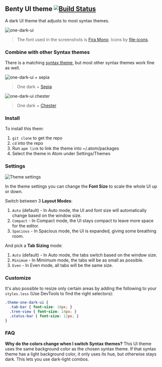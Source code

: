 ## Benty UI theme [![Build Status](https://travis-ci.org/atom/one-dark-ui.svg?branch=master)](https://travis-ci.org/atom/one-dark-ui)

A dark UI theme that adjusts to most syntax themes.

![one-dark-ui](https://cloud.githubusercontent.com/assets/378023/6979859/96e416e8-da24-11e4-995c-00dcd84c276d.png)

> The font used in the screenshots is [Fira Mono](https://github.com/mozilla/Fira). Icons by [file-icons](https://atom.io/packages/file-icons).

### Combine with other Syntax themes

There is a matching [syntax theme](https://atom.io/themes/one-dark-syntax), but most other syntax themes work fine as well.

![one-dark-ui + sepia](https://cloud.githubusercontent.com/assets/378023/6979865/af2d59da-da24-11e4-8ab6-974c50534b86.png)
> One dark + [Sepia](https://atom.io/themes/sepia-syntax)

![one-dark-ui chester](https://cloud.githubusercontent.com/assets/378023/6979876/cd0fca64-da24-11e4-9006-4f7e1ff80cad.png)
> One dark + [Chester](https://atom.io/themes/chester-atom-syntax)

### Install

To install this them:

1. `git clone` to get the repo
2. `cd` into the repo
3. Run `apm link` to link the theme into ~/.atom/packages
4. Select the theme in Atom under Settings/Themes
### Settings

![Theme settings](https://cloud.githubusercontent.com/assets/378023/15923548/cb3dc7ce-2e68-11e6-8a51-10801fb483bf.png)

In the theme settings you can change the __Font Size__ to scale the whole UI up or down.

Switch between 3 __Layout Modes__:

1. `Auto` (default) - In Auto mode, the UI and font size will automatically change based on the window size.
2. `Compact` - In Compact mode, the UI stays compact to leave more space for the editor.
3. `Spacious` - In Spacious mode, the UI is expanded, giving some breathing room.

And pick a __Tab Sizing__ mode:

1. `Auto` (default) - In Auto mode, the tabs switch based on the window size.
2. `Minimum` - In Mimimum mode, the tabs will be as small as possible.
3. `Even` - In Even mode, all tabs will be the same size.

### Customize

It's also possible to resize only certain areas by adding the following to your `styles.less` (Use DevTools to find the right selectors):

```css
.theme-one-dark-ui {
  .tab-bar { font-size: 18px; }
  .tree-view { font-size: 14px; }
  .status-bar { font-size: 12px; }
}
```

### FAQ

__Why do the colors change when I switch Syntax themes?__
This UI theme uses the same background color as the chosen syntax theme. If that syntax theme has a light background color, it only uses its hue, but otherwise stays dark. This lets you use dark-light combos.
